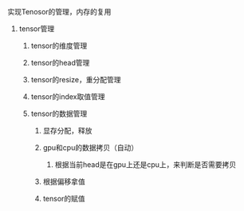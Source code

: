 实现Tenosor的管理，内存的复用

1. tensor管理
   
   1. tensor的维度管理
   
   2. tensor的head管理
   
   3. tensor的resize，重分配管理
   
   4. tensor的index取值管理
   
   5. tensor的数据管理
      
      1. 显存分配，释放
      
      2. gpu和cpu的数据拷贝（自动）
         
         1. 根据当前head是在gpu上还是cpu上，来判断是否需要拷贝
      
      3. 根据偏移拿值
      
      4. tensor的赋值
